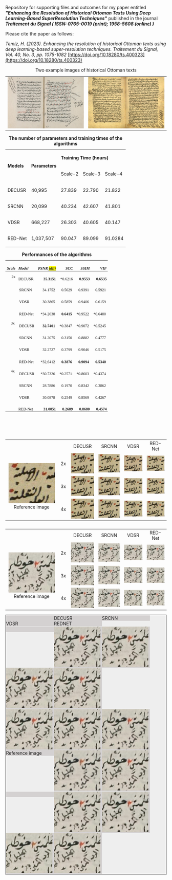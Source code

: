 Repository for supporting files and outcomes for my paper entitled ___"Enhancing the Resolution of Historical Ottoman Texts Using Deep Learning-Based SuperResolution Techniques"___  published in the journal ___Traitement du Signal ( ISSN: 0765-0019 (print);  1958-5608 (online) )___


Please cite the paper as follows:


*Temiz, H. (2023). Enhancing the resolution of historical Ottoman texts using deep learning-based super-resolution techniques. Traitement du Signal, Vol. 40, No. 3, pp. 1075-1082* 
[https://doi.org/10.18280/ts.400323](https://doi.org/10.18280/ts.400323)




<table style="border-style:hidden;">
 <caption align='center'>Two example images of historical Ottoman texts</caption>
 <tr><td width=350 > <img src="./images/image009.jpg"> </td>
  <td width=350 > <img src="./images/image010.jpg"> </td>
 </tr>
</table>


<table >
 <caption><strong>The number of parameters and training times of the algorithms</strong></caption>
 <tbody><tr >
  <td rowspan="2"  >
  <p ><b><span>Models<o:p></o:p></span></b></p>
  </td>
  <td  rowspan="2" >
  <p ><b ><span >Parameters<o:p></o:p></span></b></p>
  </td>
  <td colspan="3">
  <p ><b ><span >Training Time (hours)<o:p></o:p></span></b></p>
  </td>
 </tr>
 <tr >
  
  <td >
  <p ><span >Scale-2<o:p></o:p></span></p>
  </td>
  <td >
  <p ><span >Scale-3<o:p></o:p></span></p>
  </td>
  <td >
  <p ><span>Scale-4<o:p></o:p></span></p>
  </td>
 </tr>
 <tr >
  <td>
  <p ><span >DECUSR<o:p></o:p></span></p>
  </td>
  <td >
  <p><span >40,995<o:p></o:p></span></p>
  </td>
  <td >
  <p ><span >27.839<o:p></o:p></span></p>
  </td>
  <td >
  <p ><span >22.790<o:p></o:p></span></p>
  </td>
  <td>
  <p ><span >21.822<o:p></o:p></span></p>
  </td>
 </tr>
 <tr >
  <td >
  <p ><span >SRCNN<o:p></o:p></span></p>
  </td>
  <td >
  <p ><span >20,099<o:p></o:p></span></p>
  </td>
  <td >
  <p ><span l>40.234<o:p></o:p></span></p>
  </td>
  <td >
  <p ><span l>42.607<o:p></o:p></span></p>
  </td>
  <td >
  <p ><span >41.801 <o:p></o:p></span></p>
  </td>
 </tr>
 <tr >
  <td >
  <p ><span >VDSR<o:p></o:p></span></p>
  </td>
  <td >
  <p ><span >668,227<o:p></o:p></span></p>
  </td>
  <td >
  <p ><span >26.303<o:p></o:p></span></p>
  </td>
  <td >
  <p ><span >40.605<o:p></o:p></span></p>
  </td>
  <td >
  <p ><span >40.147<o:p></o:p></span></p>
  </td>
 </tr>
 <tr >
  <td >
  <p ><span >RED-Net<o:p></o:p></span></p>
  </td>
  <td >
  <p ><span >1,037,507<o:p></o:p></span></p>
  </td>
  <td >
  <p ><span >90.047<o:p></o:p></span></p>
  </td>
  <td >
  <p ><span >89.099<o:p></o:p></span></p>
  </td>
  <td >
  <p ><span >91.0284<o:p></o:p></span></p>
  </td>
 </tr>
</tbody></table>




<table class="MsoNormalTable" border="0" cellspacing="0" cellpadding="0" width="320" style="width:239.65pt;border-collapse:collapse;mso-yfti-tbllook:1184;
 mso-padding-alt:0cm 3.5pt 0cm 3.5pt;mso-prop-change:msi 20230228T1428;
 width:228.3pt !msorm;border-collapse:collapse !msorm;mso-yfti-tbllook:1184 !msorm;
 mso-padding-alt:0cm 3.5pt 0cm 3.5pt !msorm">
 <caption><strong>Performances of the algorithms</strong></caption>
 <tbody><tr style="mso-yfti-irow:0;mso-yfti-firstrow:yes;height:14.15pt;mso-prop-change:
  msi 20230228T1428">
  <td width="36" style="width:27.0pt;width:1.0cm !msorm;border-top:solid windowtext 1.0pt;
  border-left:none;border-bottom:solid windowtext 1.0pt;border-right:none;
  mso-border-top-alt:solid windowtext .5pt;mso-border-bottom-alt:solid windowtext .5pt;
  padding:0cm 3.5pt 0cm 3.5pt;border-top:solid windowtext 1.0pt !msorm;
  border-left:none !msorm;border-bottom:solid windowtext 1.0pt !msorm;
  border-right:none !msorm;mso-border-top-alt:solid windowtext .5pt !msorm;
  mso-border-bottom-alt:solid windowtext .5pt !msorm;padding:0cm 3.5pt 0cm 3.5pt !msorm;
  height:14.15pt">
  <p class="MsoNormal" style="margin-bottom:0cm;margin-bottom:.0001pt;line-height:
  normal"><b style="mso-bidi-font-weight:normal"><i style="mso-bidi-font-style:
  normal"><span lang="EN-US" style="font-size:9.0pt;font-family:&quot;Times New Roman&quot;,serif;
  mso-ansi-language:EN-US">Scale<o:p></o:p></span></i></b></p>
  </td>
  <td width="57" nowrap="" style="width:42.55pt;width:39.7pt !msorm;border-top:solid windowtext 1.0pt;
  border-left:none;border-bottom:solid windowtext 1.0pt;border-right:none;
  mso-border-top-alt:solid windowtext .5pt;mso-border-bottom-alt:solid windowtext .5pt;
  padding:0cm 3.5pt 0cm 3.5pt;border-top:solid windowtext 1.0pt !msorm;
  border-left:none !msorm;border-bottom:solid windowtext 1.0pt !msorm;
  border-right:none !msorm;mso-border-top-alt:solid windowtext .5pt !msorm;
  mso-border-bottom-alt:solid windowtext .5pt !msorm;padding:0cm 3.5pt 0cm 3.5pt !msorm;
  height:14.15pt">
  <p class="MsoNormal" style="margin-bottom:0cm;margin-bottom:.0001pt;line-height:
  normal"><b style="mso-bidi-font-weight:normal"><i style="mso-bidi-font-style:
  normal"><span lang="EN-US" style="font-size:9.0pt;font-family:&quot;Times New Roman&quot;,serif;
  mso-ansi-language:EN-US">Model<o:p></o:p></span></i></b></p>
  </td>
  <td width="68" nowrap="" style="width:51.0pt;width:41.15pt !msorm;border-top:solid windowtext 1.0pt;
  border-left:none;border-bottom:solid windowtext 1.0pt;border-right:none;
  mso-border-top-alt:solid windowtext .5pt;mso-border-bottom-alt:solid windowtext .5pt;
  padding:0cm 3.5pt 0cm 3.5pt;border-top:solid windowtext 1.0pt !msorm;
  border-left:none !msorm;border-bottom:solid windowtext 1.0pt !msorm;
  border-right:none !msorm;mso-border-top-alt:solid windowtext .5pt !msorm;
  mso-border-bottom-alt:solid windowtext .5pt !msorm;padding:0cm 3.5pt 0cm 3.5pt !msorm;
  height:14.15pt">
  <p class="MsoNormal" align="right" style="margin-bottom:0cm;margin-bottom:.0001pt;
  text-align:right;line-height:normal"><b style="mso-bidi-font-weight:normal"><i style="mso-bidi-font-style:normal"><span lang="EN-US" style="font-size:9.0pt;
  font-family:&quot;Times New Roman&quot;,serif;mso-ansi-language:EN-US">PSNR<span class="msoIns"><ins cite="mailto:msi" datetime="2023-02-28T14:28"> <span style="background:windowtext !msorm;mso-highlight:windowtext !msorm"><span style="background:yellow;mso-highlight:yellow"><span style="mso-prop-change:
  msi 20230228T1428">(dB)</span></span></span></ins></span><o:p></o:p></span></i></b></p>
  </td>
  <td width="53" nowrap="" style="width:39.7pt;border-top:solid windowtext 1.0pt;
  border-left:none;border-bottom:solid windowtext 1.0pt;border-right:none;
  mso-border-top-alt:solid windowtext .5pt;mso-border-bottom-alt:solid windowtext .5pt;
  padding:0cm 3.5pt 0cm 3.5pt;border-top:solid windowtext 1.0pt !msorm;
  border-left:none !msorm;border-bottom:solid windowtext 1.0pt !msorm;
  border-right:none !msorm;mso-border-top-alt:solid windowtext .5pt !msorm;
  mso-border-bottom-alt:solid windowtext .5pt !msorm;padding:0cm 3.5pt 0cm 3.5pt !msorm;
  height:14.15pt">
  <p class="MsoNormal" align="right" style="margin-bottom:0cm;margin-bottom:.0001pt;
  text-align:right;line-height:normal"><b style="mso-bidi-font-weight:normal"><i style="mso-bidi-font-style:normal"><span lang="EN-US" style="font-size:9.0pt;
  font-family:&quot;Times New Roman&quot;,serif;mso-ansi-language:EN-US">SCC<o:p></o:p></span></i></b></p>
  </td>
  <td width="53" nowrap="" style="width:39.7pt;border-top:solid windowtext 1.0pt;
  border-left:none;border-bottom:solid windowtext 1.0pt;border-right:none;
  mso-border-top-alt:solid windowtext .5pt;mso-border-bottom-alt:solid windowtext .5pt;
  padding:0cm 3.5pt 0cm 3.5pt;border-top:solid windowtext 1.0pt !msorm;
  border-left:none !msorm;border-bottom:solid windowtext 1.0pt !msorm;
  border-right:none !msorm;mso-border-top-alt:solid windowtext .5pt !msorm;
  mso-border-bottom-alt:solid windowtext .5pt !msorm;padding:0cm 3.5pt 0cm 3.5pt !msorm;
  height:14.15pt">
  <p class="MsoNormal" align="right" style="margin-bottom:0cm;margin-bottom:.0001pt;
  text-align:right;line-height:normal"><b style="mso-bidi-font-weight:normal"><i style="mso-bidi-font-style:normal"><span lang="EN-US" style="font-size:9.0pt;
  font-family:&quot;Times New Roman&quot;,serif;mso-ansi-language:EN-US">SSIM<o:p></o:p></span></i></b></p>
  </td>
  <td width="53" nowrap="" style="width:39.7pt;border-top:solid windowtext 1.0pt;
  border-left:none;border-bottom:solid windowtext 1.0pt;border-right:none;
  mso-border-top-alt:solid windowtext .5pt;mso-border-bottom-alt:solid windowtext .5pt;
  padding:0cm 3.5pt 0cm 3.5pt;border-top:solid windowtext 1.0pt !msorm;
  border-left:none !msorm;border-bottom:solid windowtext 1.0pt !msorm;
  border-right:none !msorm;mso-border-top-alt:solid windowtext .5pt !msorm;
  mso-border-bottom-alt:solid windowtext .5pt !msorm;padding:0cm 3.5pt 0cm 3.5pt !msorm;
  height:14.15pt">
  <p class="MsoNormal" align="right" style="margin-bottom:0cm;margin-bottom:.0001pt;
  text-align:right;line-height:normal"><b style="mso-bidi-font-weight:normal"><i style="mso-bidi-font-style:normal"><span lang="EN-US" style="font-size:9.0pt;
  font-family:&quot;Times New Roman&quot;,serif;mso-ansi-language:EN-US">VIF<o:p></o:p></span></i></b></p>
  </td>
 </tr>
 <tr style="mso-yfti-irow:1;height:14.15pt;mso-prop-change:msi 20230228T1428">
  <td width="36" rowspan="4" valign="top" style="width:27.0pt;width:1.0cm !msorm;
  border:none;mso-border-top-alt:solid windowtext .5pt;padding:0cm 3.5pt 0cm 3.5pt;
  border:none !msorm;mso-border-top-alt:solid windowtext .5pt !msorm;
  padding:0cm 3.5pt 0cm 3.5pt !msorm;height:14.15pt">
  <p class="MsoNormal" align="right" style="margin-top:5.0pt;margin-right:0cm;
  margin-bottom:0cm;margin-left:0cm;margin-bottom:.0001pt;text-align:right;
  line-height:normal"><span lang="EN-US" style="font-size:9.0pt;font-family:&quot;Times New Roman&quot;,serif;
  mso-ansi-language:EN-US">2x<o:p></o:p></span></p>
  </td>
  <td width="57" nowrap="" valign="bottom" style="width:42.55pt;width:39.7pt !msorm;
  border:none;mso-border-top-alt:solid windowtext .5pt;padding:0cm 3.5pt 0cm 3.5pt;
  border:none !msorm;mso-border-top-alt:solid windowtext .5pt !msorm;
  padding:0cm 3.5pt 0cm 3.5pt !msorm;height:14.15pt">
  <p class="MsoNormal" style="margin-bottom:0cm;margin-bottom:.0001pt;line-height:
  normal"><span lang="EN-US" style="font-size:9.0pt;font-family:&quot;Times New Roman&quot;,serif;
  mso-ansi-language:EN-US">DECUSR<o:p></o:p></span></p>
  </td>
  <td width="68" nowrap="" valign="bottom" style="width:51.0pt;width:41.15pt !msorm;
  border:none;mso-border-top-alt:solid windowtext .5pt;padding:0cm 3.5pt 0cm 3.5pt;
  border:none !msorm;mso-border-top-alt:solid windowtext .5pt !msorm;
  padding:0cm 3.5pt 0cm 3.5pt !msorm;height:14.15pt">
  <p class="MsoNormal" align="right" style="margin-bottom:0cm;margin-bottom:.0001pt;
  text-align:right;line-height:normal"><b style="mso-bidi-font-weight:normal"><span lang="EN-US" style="font-size:9.0pt;font-family:&quot;Times New Roman&quot;,serif;
  mso-ansi-language:EN-US">35.3151<o:p></o:p></span></b></p>
  </td>
  <td width="53" nowrap="" valign="bottom" style="width:39.7pt;border:none;mso-border-top-alt:
  solid windowtext .5pt;padding:0cm 3.5pt 0cm 3.5pt;border:none !msorm;
  mso-border-top-alt:solid windowtext .5pt !msorm;padding:0cm 3.5pt 0cm 3.5pt !msorm;
  height:14.15pt">
  <p class="MsoNormal" align="right" style="margin-bottom:0cm;margin-bottom:.0001pt;
  text-align:right;line-height:normal"><span lang="EN-US" style="font-size:9.0pt;
  font-family:&quot;Times New Roman&quot;,serif;mso-ansi-language:EN-US">*0.6216<o:p></o:p></span></p>
  </td>
  <td width="53" nowrap="" valign="bottom" style="width:39.7pt;border:none;mso-border-top-alt:
  solid windowtext .5pt;padding:0cm 3.5pt 0cm 3.5pt;border:none !msorm;
  mso-border-top-alt:solid windowtext .5pt !msorm;padding:0cm 3.5pt 0cm 3.5pt !msorm;
  height:14.15pt">
  <p class="MsoNormal" align="right" style="margin-bottom:0cm;margin-bottom:.0001pt;
  text-align:right;line-height:normal"><b style="mso-bidi-font-weight:normal"><span lang="EN-US" style="font-size:9.0pt;font-family:&quot;Times New Roman&quot;,serif;
  mso-ansi-language:EN-US">0.9553<o:p></o:p></span></b></p>
  </td>
  <td width="53" nowrap="" valign="bottom" style="width:39.7pt;border:none;mso-border-top-alt:
  solid windowtext .5pt;padding:0cm 3.5pt 0cm 3.5pt;border:none !msorm;
  mso-border-top-alt:solid windowtext .5pt !msorm;padding:0cm 3.5pt 0cm 3.5pt !msorm;
  height:14.15pt">
  <p class="MsoNormal" align="right" style="margin-bottom:0cm;margin-bottom:.0001pt;
  text-align:right;line-height:normal"><b style="mso-bidi-font-weight:normal"><span lang="EN-US" style="font-size:9.0pt;font-family:&quot;Times New Roman&quot;,serif;
  mso-ansi-language:EN-US">0.6535<o:p></o:p></span></b></p>
  </td>
 </tr>
 <tr style="mso-yfti-irow:2;height:11.35pt;mso-prop-change:msi 20230228T1428">
  <td width="57" nowrap="" valign="bottom" style="width:42.55pt;width:39.7pt !msorm;
  padding:0cm 3.5pt 0cm 3.5pt 0cm 3.5pt 0cm 3.5pt !msorm;height:11.35pt">
  <p class="MsoNormal" style="margin-bottom:0cm;margin-bottom:.0001pt;line-height:
  normal"><span lang="EN-US" style="font-size:9.0pt;font-family:&quot;Times New Roman&quot;,serif;
  mso-ansi-language:EN-US">SRCNN<o:p></o:p></span></p>
  </td>
  <td width="68" nowrap="" valign="bottom" style="width:51.0pt;width:41.15pt !msorm;
  padding:0cm 3.5pt 0cm 3.5pt 0cm 3.5pt 0cm 3.5pt !msorm;height:11.35pt">
  <p class="MsoNormal" align="right" style="margin-bottom:0cm;margin-bottom:.0001pt;
  text-align:right;line-height:normal"><span lang="EN-US" style="font-size:9.0pt;
  font-family:&quot;Times New Roman&quot;,serif;mso-ansi-language:EN-US">34.1752<o:p></o:p></span></p>
  </td>
  <td width="53" nowrap="" valign="bottom" style="width:39.7pt;padding:0cm 3.5pt 0cm 3.5pt 0cm 3.5pt 0cm 3.5pt !msorm;
  height:11.35pt">
  <p class="MsoNormal" align="right" style="margin-bottom:0cm;margin-bottom:.0001pt;
  text-align:right;line-height:normal"><span lang="EN-US" style="font-size:9.0pt;
  font-family:&quot;Times New Roman&quot;,serif;mso-ansi-language:EN-US">0.5629<o:p></o:p></span></p>
  </td>
  <td width="53" nowrap="" valign="bottom" style="width:39.7pt;padding:0cm 3.5pt 0cm 3.5pt 0cm 3.5pt 0cm 3.5pt !msorm;
  height:11.35pt">
  <p class="MsoNormal" align="right" style="margin-bottom:0cm;margin-bottom:.0001pt;
  text-align:right;line-height:normal"><span lang="EN-US" style="font-size:9.0pt;
  font-family:&quot;Times New Roman&quot;,serif;mso-ansi-language:EN-US">0.9391<o:p></o:p></span></p>
  </td>
  <td width="53" nowrap="" valign="bottom" style="width:39.7pt;padding:0cm 3.5pt 0cm 3.5pt 0cm 3.5pt 0cm 3.5pt !msorm;
  height:11.35pt">
  <p class="MsoNormal" align="right" style="margin-bottom:0cm;margin-bottom:.0001pt;
  text-align:right;line-height:normal"><span lang="EN-US" style="font-size:9.0pt;
  font-family:&quot;Times New Roman&quot;,serif;mso-ansi-language:EN-US">0.5921<o:p></o:p></span></p>
  </td>
 </tr>
 <tr style="mso-yfti-irow:3;height:11.35pt;mso-prop-change:msi 20230228T1428">
  <td width="57" nowrap="" valign="bottom" style="width:42.55pt;width:39.7pt !msorm;
  padding:0cm 3.5pt 0cm 3.5pt 0cm 3.5pt 0cm 3.5pt !msorm;height:11.35pt">
  <p class="MsoNormal" style="margin-bottom:0cm;margin-bottom:.0001pt;line-height:
  normal"><span lang="EN-US" style="font-size:9.0pt;font-family:&quot;Times New Roman&quot;,serif;
  mso-ansi-language:EN-US">VDSR<o:p></o:p></span></p>
  </td>
  <td width="68" nowrap="" valign="bottom" style="width:51.0pt;width:41.15pt !msorm;
  padding:0cm 3.5pt 0cm 3.5pt 0cm 3.5pt 0cm 3.5pt !msorm;height:11.35pt">
  <p class="MsoNormal" align="right" style="margin-bottom:0cm;margin-bottom:.0001pt;
  text-align:right;line-height:normal"><span lang="EN-US" style="font-size:9.0pt;
  font-family:&quot;Times New Roman&quot;,serif;mso-ansi-language:EN-US">30.3865<o:p></o:p></span></p>
  </td>
  <td width="53" nowrap="" valign="bottom" style="width:39.7pt;padding:0cm 3.5pt 0cm 3.5pt 0cm 3.5pt 0cm 3.5pt !msorm;
  height:11.35pt">
  <p class="MsoNormal" align="right" style="margin-bottom:0cm;margin-bottom:.0001pt;
  text-align:right;line-height:normal"><span lang="EN-US" style="font-size:9.0pt;
  font-family:&quot;Times New Roman&quot;,serif;mso-ansi-language:EN-US">0.5859<o:p></o:p></span></p>
  </td>
  <td width="53" nowrap="" valign="bottom" style="width:39.7pt;padding:0cm 3.5pt 0cm 3.5pt 0cm 3.5pt 0cm 3.5pt !msorm;
  height:11.35pt">
  <p class="MsoNormal" align="right" style="margin-bottom:0cm;margin-bottom:.0001pt;
  text-align:right;line-height:normal"><span lang="EN-US" style="font-size:9.0pt;
  font-family:&quot;Times New Roman&quot;,serif;mso-ansi-language:EN-US">0.9406<o:p></o:p></span></p>
  </td>
  <td width="53" nowrap="" valign="bottom" style="width:39.7pt;padding:0cm 3.5pt 0cm 3.5pt 0cm 3.5pt 0cm 3.5pt !msorm;
  height:11.35pt">
  <p class="MsoNormal" align="right" style="margin-bottom:0cm;margin-bottom:.0001pt;
  text-align:right;line-height:normal"><span lang="EN-US" style="font-size:9.0pt;
  font-family:&quot;Times New Roman&quot;,serif;mso-ansi-language:EN-US">0.6159<o:p></o:p></span></p>
  </td>
 </tr>
 <tr style="mso-yfti-irow:4;height:11.35pt;mso-prop-change:msi 20230228T1428">

  <td width="57" nowrap="" valign="bottom" style="width:42.55pt;width:39.7pt !msorm;
  padding:0cm 3.5pt 0cm 3.5pt 0cm 3.5pt 0cm 3.5pt !msorm;height:11.35pt">
  <p class="MsoNormal" style="margin-bottom:0cm;margin-bottom:.0001pt;line-height:
  normal"><span lang="EN-US" style="font-size:9.0pt;font-family:&quot;Times New Roman&quot;,serif;
  mso-ansi-language:EN-US">RED-Net<o:p></o:p></span></p>
  </td>
  <td width="68" nowrap="" valign="bottom" style="width:51.0pt;width:41.15pt !msorm;
  padding:0cm 3.5pt 0cm 3.5pt 0cm 3.5pt 0cm 3.5pt !msorm;height:11.35pt">
  <p class="MsoNormal" align="right" style="margin-bottom:0cm;margin-bottom:.0001pt;
  text-align:right;line-height:normal"><span lang="EN-US" style="font-size:9.0pt;
  font-family:&quot;Times New Roman&quot;,serif;mso-ansi-language:EN-US">*34.2038<o:p></o:p></span></p>
  </td>
  <td width="53" nowrap="" valign="bottom" style="width:39.7pt;padding:0cm 3.5pt 0cm 3.5pt 0cm 3.5pt 0cm 3.5pt !msorm;
  height:11.35pt">
  <p class="MsoNormal" align="right" style="margin-bottom:0cm;margin-bottom:.0001pt;
  text-align:right;line-height:normal"><b style="mso-bidi-font-weight:normal"><span lang="EN-US" style="font-size:9.0pt;font-family:&quot;Times New Roman&quot;,serif;
  mso-ansi-language:EN-US">0.6415<o:p></o:p></span></b></p>
  </td>
  <td width="53" nowrap="" valign="bottom" style="width:39.7pt;padding:0cm 3.5pt 0cm 3.5pt 0cm 3.5pt 0cm 3.5pt !msorm;
  height:11.35pt">
  <p class="MsoNormal" align="right" style="margin-bottom:0cm;margin-bottom:.0001pt;
  text-align:right;line-height:normal"><span lang="EN-US" style="font-size:9.0pt;
  font-family:&quot;Times New Roman&quot;,serif;mso-ansi-language:EN-US">*0.9522<o:p></o:p></span></p>
  </td>
  <td width="53" nowrap="" valign="bottom" style="width:39.7pt;padding:0cm 3.5pt 0cm 3.5pt 0cm 3.5pt 0cm 3.5pt !msorm;
  height:11.35pt">
  <p class="MsoNormal" align="right" style="margin-bottom:0cm;margin-bottom:.0001pt;
  text-align:right;line-height:normal"><span lang="EN-US" style="font-size:9.0pt;
  font-family:&quot;Times New Roman&quot;,serif;mso-ansi-language:EN-US">*0.6480<o:p></o:p></span></p>
  </td>
 </tr>
 <tr style="mso-yfti-irow:5;height:14.15pt;mso-prop-change:msi 20230228T1428">
  <td width="36" rowspan="4" valign="top" style="width:27.0pt;width:1.0cm !msorm;
  padding:0cm 3.5pt 0cm 3.5pt 0cm 3.5pt 0cm 3.5pt !msorm;height:14.15pt">
  <p class="MsoNormal" align="right" style="margin-top:5.0pt;margin-right:0cm;
  margin-bottom:0cm;margin-left:0cm;margin-bottom:.0001pt;text-align:right;
  line-height:normal"><span lang="EN-US" style="font-size:9.0pt;font-family:&quot;Times New Roman&quot;,serif;
  mso-ansi-language:EN-US">3x<o:p></o:p></span></p>
  </td>
  <td width="57" nowrap="" valign="bottom" style="width:42.55pt;width:39.7pt !msorm;
  padding:0cm 3.5pt 0cm 3.5pt 0cm 3.5pt 0cm 3.5pt !msorm;height:14.15pt">
  <p class="MsoNormal" style="margin-bottom:0cm;margin-bottom:.0001pt;line-height:
  normal"><span lang="EN-US" style="font-size:9.0pt;font-family:&quot;Times New Roman&quot;,serif;
  mso-ansi-language:EN-US">DECUSR<o:p></o:p></span></p>
  </td>
  <td width="68" nowrap="" valign="bottom" style="width:51.0pt;width:41.15pt !msorm;
  padding:0cm 3.5pt 0cm 3.5pt 0cm 3.5pt 0cm 3.5pt !msorm;height:14.15pt">
  <p class="MsoNormal" align="right" style="margin-bottom:0cm;margin-bottom:.0001pt;
  text-align:right;line-height:normal"><b style="mso-bidi-font-weight:normal"><span lang="EN-US" style="font-size:9.0pt;font-family:&quot;Times New Roman&quot;,serif;
  mso-ansi-language:EN-US">32.7401<o:p></o:p></span></b></p>
  </td>
  <td width="53" nowrap="" valign="bottom" style="width:39.7pt;padding:0cm 3.5pt 0cm 3.5pt 0cm 3.5pt 0cm 3.5pt !msorm;
  height:14.15pt">
  <p class="MsoNormal" align="right" style="margin-bottom:0cm;margin-bottom:.0001pt;
  text-align:right;line-height:normal"><span lang="EN-US" style="font-size:9.0pt;
  font-family:&quot;Times New Roman&quot;,serif;mso-ansi-language:EN-US">*0.3847<o:p></o:p></span></p>
  </td>
  <td width="53" nowrap="" valign="bottom" style="width:39.7pt;padding:0cm 3.5pt 0cm 3.5pt 0cm 3.5pt 0cm 3.5pt !msorm;
  height:14.15pt">
  <p class="MsoNormal" align="right" style="margin-bottom:0cm;margin-bottom:.0001pt;
  text-align:right;line-height:normal"><span lang="EN-US" style="font-size:9.0pt;
  font-family:&quot;Times New Roman&quot;,serif;mso-ansi-language:EN-US">*0.9072<o:p></o:p></span></p>
  </td>
  <td width="53" nowrap="" valign="bottom" style="width:39.7pt;padding:0cm 3.5pt 0cm 3.5pt 0cm 3.5pt 0cm 3.5pt !msorm;
  height:14.15pt">
  <p class="MsoNormal" align="right" style="margin-bottom:0cm;margin-bottom:.0001pt;
  text-align:right;line-height:normal"><span lang="EN-US" style="font-size:9.0pt;
  font-family:&quot;Times New Roman&quot;,serif;mso-ansi-language:EN-US">*0.5245<o:p></o:p></span></p>
  </td>
 </tr>
 <tr style="mso-yfti-irow:6;height:11.35pt;mso-prop-change:msi 20230228T1428">
  <td width="57" nowrap="" valign="bottom" style="width:42.55pt;width:39.7pt !msorm;
  padding:0cm 3.5pt 0cm 3.5pt 0cm 3.5pt 0cm 3.5pt !msorm;height:11.35pt">
  <p class="MsoNormal" style="margin-bottom:0cm;margin-bottom:.0001pt;line-height:
  normal"><span lang="EN-US" style="font-size:9.0pt;font-family:&quot;Times New Roman&quot;,serif;
  mso-ansi-language:EN-US">SRCNN<o:p></o:p></span></p>
  </td>
  <td width="68" nowrap="" valign="bottom" style="width:51.0pt;width:41.15pt !msorm;
  padding:0cm 3.5pt 0cm 3.5pt 0cm 3.5pt 0cm 3.5pt !msorm;height:11.35pt">
  <p class="MsoNormal" align="right" style="margin-bottom:0cm;margin-bottom:.0001pt;
  text-align:right;line-height:normal"><span lang="EN-US" style="font-size:9.0pt;
  font-family:&quot;Times New Roman&quot;,serif;mso-ansi-language:EN-US">31.2075<o:p></o:p></span></p>
  </td>
  <td width="53" nowrap="" valign="bottom" style="width:39.7pt;padding:0cm 3.5pt 0cm 3.5pt 0cm 3.5pt 0cm 3.5pt !msorm;
  height:11.35pt">
  <p class="MsoNormal" align="right" style="margin-bottom:0cm;margin-bottom:.0001pt;
  text-align:right;line-height:normal"><span lang="EN-US" style="font-size:9.0pt;
  font-family:&quot;Times New Roman&quot;,serif;mso-ansi-language:EN-US">0.3150<o:p></o:p></span></p>
  </td>
  <td width="53" nowrap="" valign="bottom" style="width:39.7pt;padding:0cm 3.5pt 0cm 3.5pt 0cm 3.5pt 0cm 3.5pt !msorm;
  height:11.35pt">
  <p class="MsoNormal" align="right" style="margin-bottom:0cm;margin-bottom:.0001pt;
  text-align:right;line-height:normal"><span lang="EN-US" style="font-size:9.0pt;
  font-family:&quot;Times New Roman&quot;,serif;mso-ansi-language:EN-US">0.8882<o:p></o:p></span></p>
  </td>
  <td width="53" nowrap="" valign="bottom" style="width:39.7pt;padding:0cm 3.5pt 0cm 3.5pt 0cm 3.5pt 0cm 3.5pt !msorm;
  height:11.35pt">
  <p class="MsoNormal" align="right" style="margin-bottom:0cm;margin-bottom:.0001pt;
  text-align:right;line-height:normal"><span lang="EN-US" style="font-size:9.0pt;
  font-family:&quot;Times New Roman&quot;,serif;mso-ansi-language:EN-US">0.4777<o:p></o:p></span></p>
  </td>
 </tr>
 <tr style="mso-yfti-irow:7;height:11.35pt;mso-prop-change:msi 20230228T1428">
  <td width="57" nowrap="" valign="bottom" style="width:42.55pt;width:39.7pt !msorm;
  padding:0cm 3.5pt 0cm 3.5pt 0cm 3.5pt 0cm 3.5pt !msorm;height:11.35pt">
  <p class="MsoNormal" style="margin-bottom:0cm;margin-bottom:.0001pt;line-height:
  normal"><span lang="EN-US" style="font-size:9.0pt;font-family:&quot;Times New Roman&quot;,serif;
  mso-ansi-language:EN-US">VDSR<o:p></o:p></span></p>
  </td>
  <td width="68" nowrap="" valign="bottom" style="width:51.0pt;width:41.15pt !msorm;
  padding:0cm 3.5pt 0cm 3.5pt 0cm 3.5pt 0cm 3.5pt !msorm;height:11.35pt">
  <p class="MsoNormal" align="right" style="margin-bottom:0cm;margin-bottom:.0001pt;
  text-align:right;line-height:normal"><span lang="EN-US" style="font-size:9.0pt;
  font-family:&quot;Times New Roman&quot;,serif;mso-ansi-language:EN-US">32.2727<o:p></o:p></span></p>
  </td>
  <td width="53" nowrap="" valign="bottom" style="width:39.7pt;padding:0cm 3.5pt 0cm 3.5pt 0cm 3.5pt 0cm 3.5pt !msorm;
  height:11.35pt">
  <p class="MsoNormal" align="right" style="margin-bottom:0cm;margin-bottom:.0001pt;
  text-align:right;line-height:normal"><span lang="EN-US" style="font-size:9.0pt;
  font-family:&quot;Times New Roman&quot;,serif;mso-ansi-language:EN-US">0.3799<o:p></o:p></span></p>
  </td>
  <td width="53" nowrap="" valign="bottom" style="width:39.7pt;padding:0cm 3.5pt 0cm 3.5pt 0cm 3.5pt 0cm 3.5pt !msorm;
  height:11.35pt">
  <p class="MsoNormal" align="right" style="margin-bottom:0cm;margin-bottom:.0001pt;
  text-align:right;line-height:normal"><span lang="EN-US" style="font-size:9.0pt;
  font-family:&quot;Times New Roman&quot;,serif;mso-ansi-language:EN-US">0.9046<o:p></o:p></span></p>
  </td>
  <td width="53" nowrap="" valign="bottom" style="width:39.7pt;padding:0cm 3.5pt 0cm 3.5pt 0cm 3.5pt 0cm 3.5pt !msorm;
  height:11.35pt">
  <p class="MsoNormal" align="right" style="margin-bottom:0cm;margin-bottom:.0001pt;
  text-align:right;line-height:normal"><span lang="EN-US" style="font-size:9.0pt;
  font-family:&quot;Times New Roman&quot;,serif;mso-ansi-language:EN-US">0.5175<o:p></o:p></span></p>
  </td>
 </tr>
 <tr style="mso-yfti-irow:8;height:11.35pt;mso-prop-change:msi 20230228T1428">
 
  <td width="57" nowrap="" valign="bottom" style="width:42.55pt;width:39.7pt !msorm;
  padding:0cm 3.5pt 0cm 3.5pt 0cm 3.5pt 0cm 3.5pt !msorm;height:11.35pt">
  <p class="MsoNormal" style="margin-bottom:0cm;margin-bottom:.0001pt;line-height:
  normal"><span lang="EN-US" style="font-size:9.0pt;font-family:&quot;Times New Roman&quot;,serif;
  mso-ansi-language:EN-US">RED-Net<o:p></o:p></span></p>
  </td>
  <td width="68" nowrap="" valign="bottom" style="width:51.0pt;width:41.15pt !msorm;
  padding:0cm 3.5pt 0cm 3.5pt 0cm 3.5pt 0cm 3.5pt !msorm;height:11.35pt">
  <p class="MsoNormal" align="right" style="margin-bottom:0cm;margin-bottom:.0001pt;
  text-align:right;line-height:normal"><span lang="EN-US" style="font-size:9.0pt;
  font-family:&quot;Times New Roman&quot;,serif;mso-ansi-language:EN-US">*32,6412<o:p></o:p></span></p>
  </td>
  <td width="53" nowrap="" valign="bottom" style="width:39.7pt;padding:0cm 3.5pt 0cm 3.5pt 0cm 3.5pt 0cm 3.5pt !msorm;
  height:11.35pt">
  <p class="MsoNormal" align="right" style="margin-bottom:0cm;margin-bottom:.0001pt;
  text-align:right;line-height:normal"><b style="mso-bidi-font-weight:normal"><span lang="EN-US" style="font-size:9.0pt;font-family:&quot;Times New Roman&quot;,serif;
  mso-ansi-language:EN-US">0.3876<o:p></o:p></span></b></p>
  </td>
  <td width="53" nowrap="" valign="bottom" style="width:39.7pt;padding:0cm 3.5pt 0cm 3.5pt 0cm 3.5pt 0cm 3.5pt !msorm;
  height:11.35pt">
  <p class="MsoNormal" align="right" style="margin-bottom:0cm;margin-bottom:.0001pt;
  text-align:right;line-height:normal"><b style="mso-bidi-font-weight:normal"><span lang="EN-US" style="font-size:9.0pt;font-family:&quot;Times New Roman&quot;,serif;
  mso-ansi-language:EN-US">0.9094<o:p></o:p></span></b></p>
  </td>
  <td width="53" nowrap="" valign="bottom" style="width:39.7pt;padding:0cm 3.5pt 0cm 3.5pt 0cm 3.5pt 0cm 3.5pt !msorm;
  height:11.35pt">
  <p class="MsoNormal" align="right" style="margin-bottom:0cm;margin-bottom:.0001pt;
  text-align:right;line-height:normal"><b style="mso-bidi-font-weight:normal"><span lang="EN-US" style="font-size:9.0pt;font-family:&quot;Times New Roman&quot;,serif;
  mso-ansi-language:EN-US">0.5340<o:p></o:p></span></b></p>
  </td>
 </tr>
 <tr style="mso-yfti-irow:9;height:14.15pt;mso-prop-change:msi 20230228T1428">
  <td width="36" rowspan="4" valign="top" style="width:27.0pt;width:1.0cm !msorm;
  padding:0cm 3.5pt 0cm 3.5pt 0cm 3.5pt 0cm 3.5pt !msorm;height:14.15pt">
  <p class="MsoNormal" align="right" style="margin-top:5.0pt;margin-right:0cm;
  margin-bottom:0cm;margin-left:0cm;margin-bottom:.0001pt;text-align:right;
  line-height:normal"><span lang="EN-US" style="font-size:9.0pt;font-family:&quot;Times New Roman&quot;,serif;
  mso-ansi-language:EN-US">4x<o:p></o:p></span></p>
  </td>
  <td width="57" nowrap="" valign="bottom" style="width:42.55pt;width:39.7pt !msorm;
  padding:0cm 3.5pt 0cm 3.5pt 0cm 3.5pt 0cm 3.5pt !msorm;height:14.15pt">
  <p class="MsoNormal" style="margin-bottom:0cm;margin-bottom:.0001pt;line-height:
  normal"><span lang="EN-US" style="font-size:9.0pt;font-family:&quot;Times New Roman&quot;,serif;
  mso-ansi-language:EN-US">DECUSR<o:p></o:p></span></p>
  </td>
  <td width="68" nowrap="" valign="bottom" style="width:51.0pt;width:41.15pt !msorm;
  padding:0cm 3.5pt 0cm 3.5pt 0cm 3.5pt 0cm 3.5pt !msorm;height:14.15pt">
  <p class="MsoNormal" align="right" style="margin-bottom:0cm;margin-bottom:.0001pt;
  text-align:right;line-height:normal"><span lang="EN-US" style="font-size:9.0pt;
  font-family:&quot;Times New Roman&quot;,serif;mso-ansi-language:EN-US">*30.7326<o:p></o:p></span></p>
  </td>
  <td width="53" nowrap="" valign="bottom" style="width:39.7pt;padding:0cm 3.5pt 0cm 3.5pt 0cm 3.5pt 0cm 3.5pt !msorm;
  height:14.15pt">
  <p class="MsoNormal" align="right" style="margin-bottom:0cm;margin-bottom:.0001pt;
  text-align:right;line-height:normal"><span lang="EN-US" style="font-size:9.0pt;
  font-family:&quot;Times New Roman&quot;,serif;mso-ansi-language:EN-US">*0.2571<o:p></o:p></span></p>
  </td>
  <td width="53" nowrap="" valign="bottom" style="width:39.7pt;padding:0cm 3.5pt 0cm 3.5pt 0cm 3.5pt 0cm 3.5pt !msorm;
  height:14.15pt">
  <p class="MsoNormal" align="right" style="margin-bottom:0cm;margin-bottom:.0001pt;
  text-align:right;line-height:normal"><span lang="EN-US" style="font-size:9.0pt;
  font-family:&quot;Times New Roman&quot;,serif;mso-ansi-language:EN-US">*0.8603<o:p></o:p></span></p>
  </td>
  <td width="53" nowrap="" valign="bottom" style="width:39.7pt;padding:0cm 3.5pt 0cm 3.5pt 0cm 3.5pt 0cm 3.5pt !msorm;
  height:14.15pt">
  <p class="MsoNormal" align="right" style="margin-bottom:0cm;margin-bottom:.0001pt;
  text-align:right;line-height:normal"><span lang="EN-US" style="font-size:9.0pt;
  font-family:&quot;Times New Roman&quot;,serif;mso-ansi-language:EN-US">*0.4374<o:p></o:p></span></p>
  </td>
 </tr>
 <tr style="mso-yfti-irow:10;height:11.35pt;mso-prop-change:msi 20230228T1428">
  <td width="57" nowrap="" valign="bottom" style="width:42.55pt;width:39.7pt !msorm;
  padding:0cm 3.5pt 0cm 3.5pt 0cm 3.5pt 0cm 3.5pt !msorm;height:11.35pt">
  <p class="MsoNormal" style="margin-bottom:0cm;margin-bottom:.0001pt;line-height:
  normal"><span lang="EN-US" style="font-size:9.0pt;font-family:&quot;Times New Roman&quot;,serif;
  mso-ansi-language:EN-US">SRCNN<o:p></o:p></span></p>
  </td>
  <td width="68" nowrap="" style="width:51.0pt;width:41.15pt !msorm;padding:0cm 3.5pt 0cm 3.5pt 0cm 3.5pt 0cm 3.5pt !msorm;
  height:11.35pt">
  <p class="MsoNormal" align="right" style="margin-bottom:0cm;margin-bottom:.0001pt;
  text-align:right;line-height:normal"><span lang="EN-US" style="font-size:9.0pt;
  font-family:&quot;Times New Roman&quot;,serif;mso-ansi-language:EN-US">28.7886<o:p></o:p></span></p>
  </td>
  <td width="53" nowrap="" style="width:39.7pt;padding:0cm 3.5pt 0cm 3.5pt 0cm 3.5pt 0cm 3.5pt !msorm;
  height:11.35pt">
  <p class="MsoNormal" align="right" style="margin-bottom:0cm;margin-bottom:.0001pt;
  text-align:right;line-height:normal"><span lang="EN-US" style="font-size:9.0pt;
  font-family:&quot;Times New Roman&quot;,serif;mso-ansi-language:EN-US">0.1970<o:p></o:p></span></p>
  </td>
  <td width="53" nowrap="" style="width:39.7pt;padding:0cm 3.5pt 0cm 3.5pt 0cm 3.5pt 0cm 3.5pt !msorm;
  height:11.35pt">
  <p class="MsoNormal" align="right" style="margin-bottom:0cm;margin-bottom:.0001pt;
  text-align:right;line-height:normal"><span lang="EN-US" style="font-size:9.0pt;
  font-family:&quot;Times New Roman&quot;,serif;mso-ansi-language:EN-US">0.8342<o:p></o:p></span></p>
  </td>
  <td width="53" nowrap="" style="width:39.7pt;padding:0cm 3.5pt 0cm 3.5pt 0cm 3.5pt 0cm 3.5pt !msorm;
  height:11.35pt">
  <p class="MsoNormal" align="right" style="margin-bottom:0cm;margin-bottom:.0001pt;
  text-align:right;line-height:normal"><span lang="EN-US" style="font-size:9.0pt;
  font-family:&quot;Times New Roman&quot;,serif;mso-ansi-language:EN-US">0.3862<o:p></o:p></span></p>
  </td>
 </tr>
 <tr style="mso-yfti-irow:11;height:11.35pt;mso-prop-change:msi 20230228T1428">
  <td width="57" nowrap="" valign="bottom" style="width:42.55pt;width:39.7pt !msorm;
  padding:0cm 3.5pt 0cm 3.5pt 0cm 3.5pt 0cm 3.5pt !msorm;height:11.35pt">
  <p class="MsoNormal" style="margin-bottom:0cm;margin-bottom:.0001pt;line-height:
  normal"><span lang="EN-US" style="font-size:9.0pt;font-family:&quot;Times New Roman&quot;,serif;
  mso-ansi-language:EN-US">VDSR<o:p></o:p></span></p>
  </td>
  <td width="68" nowrap="" style="width:51.0pt;width:41.15pt !msorm;padding:0cm 3.5pt 0cm 3.5pt 0cm 3.5pt 0cm 3.5pt !msorm;
  height:11.35pt">
  <p class="MsoNormal" align="right" style="margin-bottom:0cm;margin-bottom:.0001pt;
  text-align:right;line-height:normal"><span lang="EN-US" style="font-size:9.0pt;
  font-family:&quot;Times New Roman&quot;,serif;mso-ansi-language:EN-US">30.0878<o:p></o:p></span></p>
  </td>
  <td width="53" nowrap="" style="width:39.7pt;padding:0cm 3.5pt 0cm 3.5pt 0cm 3.5pt 0cm 3.5pt !msorm;
  height:11.35pt">
  <p class="MsoNormal" align="right" style="margin-bottom:0cm;margin-bottom:.0001pt;
  text-align:right;line-height:normal"><span lang="EN-US" style="font-size:9.0pt;
  font-family:&quot;Times New Roman&quot;,serif;mso-ansi-language:EN-US">0.2549<o:p></o:p></span></p>
  </td>
  <td width="53" nowrap="" style="width:39.7pt;padding:0cm 3.5pt 0cm 3.5pt 0cm 3.5pt 0cm 3.5pt !msorm;
  height:11.35pt">
  <p class="MsoNormal" align="right" style="margin-bottom:0cm;margin-bottom:.0001pt;
  text-align:right;line-height:normal"><span lang="EN-US" style="font-size:9.0pt;
  font-family:&quot;Times New Roman&quot;,serif;mso-ansi-language:EN-US">0.8569<o:p></o:p></span></p>
  </td>
  <td width="53" nowrap="" style="width:39.7pt;padding:0cm 3.5pt 0cm 3.5pt 0cm 3.5pt 0cm 3.5pt !msorm;
  height:11.35pt">
  <p class="MsoNormal" align="right" style="margin-bottom:0cm;margin-bottom:.0001pt;
  text-align:right;line-height:normal"><span lang="EN-US" style="font-size:9.0pt;
  font-family:&quot;Times New Roman&quot;,serif;mso-ansi-language:EN-US">0.4267<o:p></o:p></span></p>
  </td>
 </tr>
 <tr style="mso-yfti-irow:12;mso-yfti-lastrow:yes;height:11.35pt;mso-prop-change:
  msi 20230228T1428">
 
  <td width="57" nowrap="" valign="bottom" style="width:42.55pt;width:39.7pt !msorm;
  border:none;border-bottom:solid windowtext 1.0pt;mso-border-bottom-alt:solid windowtext .5pt;
  padding:0cm 3.5pt 0cm 3.5pt;border:none !msorm;border-bottom:solid windowtext 1.0pt !msorm;
  mso-border-bottom-alt:solid windowtext .5pt !msorm;padding:0cm 3.5pt 0cm 3.5pt !msorm;
  height:11.35pt">
  <p class="MsoNormal" style="margin-bottom:0cm;margin-bottom:.0001pt;line-height:
  normal"><span lang="EN-US" style="font-size:9.0pt;font-family:&quot;Times New Roman&quot;,serif;
  mso-ansi-language:EN-US">RED-Net<o:p></o:p></span></p>
  </td>
  <td width="68" nowrap="" style="width:51.0pt;width:41.15pt !msorm;border:none;
  border-bottom:solid windowtext 1.0pt;mso-border-bottom-alt:solid windowtext .5pt;
  padding:0cm 3.5pt 0cm 3.5pt;border:none !msorm;border-bottom:solid windowtext 1.0pt !msorm;
  mso-border-bottom-alt:solid windowtext .5pt !msorm;padding:0cm 3.5pt 0cm 3.5pt !msorm;
  height:11.35pt">
  <p class="MsoNormal" align="right" style="margin-bottom:0cm;margin-bottom:.0001pt;
  text-align:right;line-height:normal"><b style="mso-bidi-font-weight:normal"><span lang="EN-US" style="font-size:9.0pt;font-family:&quot;Times New Roman&quot;,serif;
  mso-ansi-language:EN-US">31.0851<o:p></o:p></span></b></p>
  </td>
  <td width="53" nowrap="" style="width:39.7pt;border:none;border-bottom:solid windowtext 1.0pt;
  mso-border-bottom-alt:solid windowtext .5pt;padding:0cm 3.5pt 0cm 3.5pt;
  border:none !msorm;border-bottom:solid windowtext 1.0pt !msorm;mso-border-bottom-alt:
  solid windowtext .5pt !msorm;padding:0cm 3.5pt 0cm 3.5pt !msorm;height:11.35pt">
  <p class="MsoNormal" align="right" style="margin-bottom:0cm;margin-bottom:.0001pt;
  text-align:right;line-height:normal"><b style="mso-bidi-font-weight:normal"><span lang="EN-US" style="font-size:9.0pt;font-family:&quot;Times New Roman&quot;,serif;
  mso-ansi-language:EN-US">0.2689<o:p></o:p></span></b></p>
  </td>
  <td width="53" nowrap="" style="width:39.7pt;border:none;border-bottom:solid windowtext 1.0pt;
  mso-border-bottom-alt:solid windowtext .5pt;padding:0cm 3.5pt 0cm 3.5pt;
  border:none !msorm;border-bottom:solid windowtext 1.0pt !msorm;mso-border-bottom-alt:
  solid windowtext .5pt !msorm;padding:0cm 3.5pt 0cm 3.5pt !msorm;height:11.35pt">
  <p class="MsoNormal" align="right" style="margin-bottom:0cm;margin-bottom:.0001pt;
  text-align:right;line-height:normal"><b style="mso-bidi-font-weight:normal"><span lang="EN-US" style="font-size:9.0pt;font-family:&quot;Times New Roman&quot;,serif;
  mso-ansi-language:EN-US">0.8680<o:p></o:p></span></b></p>
  </td>
  <td width="53" nowrap="" style="width:39.7pt;border:none;border-bottom:solid windowtext 1.0pt;
  mso-border-bottom-alt:solid windowtext .5pt;padding:0cm 3.5pt 0cm 3.5pt;
  border:none !msorm;border-bottom:solid windowtext 1.0pt !msorm;mso-border-bottom-alt:
  solid windowtext .5pt !msorm;padding:0cm 3.5pt 0cm 3.5pt !msorm;height:11.35pt">
  <p class="MsoNormal" align="right" style="margin-bottom:0cm;margin-bottom:.0001pt;
  text-align:right;line-height:normal"><b style="mso-bidi-font-weight:normal"><span lang="EN-US" style="font-size:9.0pt;font-family:&quot;Times New Roman&quot;,serif;
  mso-ansi-language:EN-US">0.4574<o:p></o:p></span></b></p>
  </td>
 </tr>
</tbody></table>


&nbsp;


&nbsp;


<table style="border:0px solid white; text-align:center;">
 <caption></caption>
 <tr>
  <td></td> <td></td> <td>DECUSR</td> <td>SRCNN</td> <td>VDSR</td> <td>RED-Net</td>
 </tr>
 <tr>
    <td style="width:150px;" rowspan=3><img src="images/img_01_ground_truth.png" alt="Reference image">
        </br><span>Reference image</span></td>
    <td style="width:20px;">2x</td>
    <td><img src="images/decusr_img_01_2x.png"> </td>
    <td><img src="images/srcnn_img_01_2x.png"> </td>
    <td><img src="images/vdsr_img_01_2x.png"> </td>
    <td><img src="images/rednet_img_01_2x.png"> </td>
 </tr>
  <tr>
    <td><img >3x </td>
    <td><img src="images/decusr_img_01_3x.png"> </td>
    <td><img src="images/srcnn_img_01_3x.png"> </td>
    <td><img src="images/vdsr_img_01_3x.png"> </td>
    <td><img src="images/rednet_img_01_3x.png"> </td>
 </tr>
  <tr>
    <td>4x </td>
    <td><img src="images/decusr_img_01_4x.png"> </td>
    <td><img src="images/srcnn_img_01_4x.png"> </td>
    <td><img src="images/vdsr_img_01_4x.png"> </td>
    <td><img src="images/rednet_img_01_4x.png"> </td>
 </tr>
 
</table>




<table style="border:0px solid white; text-align:center;">
 <caption></caption>
 <tr>
  <td></td> <td></td> <td>DECUSR</td> <td>SRCNN</td> <td>VDSR</td> <td>RED-Net</td>
 </tr>
 <tr>
    <td style="width:150px;" rowspan=3><img src="images/img_02_ground_truth.png" alt="Reference image">
        </br><span>Reference image</span></td>
    <td style="width:20px;">2x</td>
    <td><img src="images/decusr_img_02_2x.png"> </td>
    <td><img src="images/srcnn_img_02_2x.png"> </td>
    <td><img src="images/vdsr_img_02_2x.png"> </td>
    <td><img src="images/rednet_img_02_2x.png"> </td>
 </tr>
  <tr>
    <td><img >3x </td>
    <td><img src="images/decusr_img_02_3x.png"> </td>
    <td><img src="images/srcnn_img_02_3x.png"> </td>
    <td><img src="images/vdsr_img_02_3x.png"> </td>
    <td><img src="images/rednet_img_02_3x.png"> </td>
 </tr>
  <tr>
    <td>4x </td>
    <td><img src="images/decusr_img_02_4x.png"> </td>
    <td><img src="images/srcnn_img_02_4x.png"> </td>
    <td><img src="images/vdsr_img_02_4x.png"> </td>
    <td><img src="images/rednet_img_02_4x.png"> </td>
 </tr>

</table>


<style>
.divTable
{
display: table;
width:auto;
background-color:#eee;
border:1px solid #666666;
border-spacing:1px;
}
.divRow
{
width:auto;
display:table-row;
}
.divCell
{
width:150px;
float:left;
display:table-column;
background-color: rgb(212, 209, 209);
}
</style>

<div class="divTable">
<div class="headerRow">
    <div class="divCell">&nbsp;</div>
    <div class="divCell">DECUSR</div>
    <div class="divCell">SRCNN</div>
    <div class="divCell">VDSR</div>
    <div class="divCell">REDNET</div>

</div>
<div class="divRow">
    <div class="divCell">&nbsp;</div>
    <div class="divCell"><img src="images/decusr_img_02_2x.png"></div>
    <div class="divCell"><img src="images/srcnn_img_02_2x.png"></div>
    <div class="divCell"><img src="images/vdsr_img_02_2x.png"></div>
    <div class="divCell"><img src="images/rednet_img_02_2x.png"></div>
</div>
<div class="divRow">
    <div class="divCell"><img src="images/img_02_ground_truth.png" alt="Reference image">
        </br><span>Reference image</span></div>
    <div class="divCell"><img src="images/decusr_img_02_3x.png"></div>
    <div class="divCell"><img src="images/srcnn_img_02_3x.png"></div>
    <div class="divCell"><img src="images/vdsr_img_02_3x.png"></div>
    <div class="divCell"><img src="images/rednet_img_02_3x.png"></div>
</div>
<div class="divRow">
    <div class="divCell">&nbsp;</div>
    <div class="divCell"><img src="images/decusr_img_02_4x.png"></div>
    <div class="divCell"><img src="images/srcnn_img_02_4x.png"></div>
    <div class="divCell"><img src="images/vdsr_img_02_4x.png"></div>
    <div class="divCell"><img src="images/rednet_img_02_4x.png"></div>
</div>
</div>






